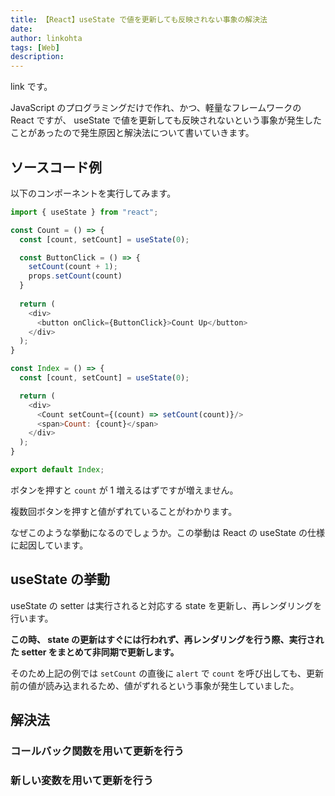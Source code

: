 ```yaml
---
title: 【React】useState で値を更新しても反映されない事象の解決法
date: 
author: linkohta
tags: [Web]
description: 
---
```


link です。

JavaScript のプログラミングだけで作れ、かつ、軽量なフレームワークの React ですが、 useState で値を更新しても反映されないという事象が発生したことがあったので発生原因と解決法について書いていきます。

## ソースコード例

以下のコンポーネントを実行してみます。

```js
import { useState } from "react";

const Count = () => {
  const [count, setCount] = useState(0);

  const ButtonClick = () => {
    setCount(count + 1);
    props.setCount(count)
  }
  
  return (
    <div>
      <button onClick={ButtonClick}>Count Up</button>
    </div>
  );
}

const Index = () => {
  const [count, setCount] = useState(0);

  return (
    <div>
      <Count setCount={(count) => setCount(count)}/>
      <span>Count: {count}</span>
    </div>
  );
}

export default Index;
```

ボタンを押すと `count` が 1 増えるはずですが増えません。

複数回ボタンを押すと値がずれていることがわかります。

なぜこのような挙動になるのでしょうか。この挙動は React の useState の仕様に起因しています。

## useState の挙動

useState の setter は実行されると対応する state を更新し、再レンダリングを行います。

**この時、 state の更新はすぐには行われず、再レンダリングを行う際、実行された setter をまとめて非同期で更新します。**

そのため上記の例では `setCount` の直後に `alert` で `count` を呼び出しても、更新前の値が読み込まれるため、値がずれるという事象が発生していました。

## 解決法

### コールバック関数を用いて更新を行う



### 新しい変数を用いて更新を行う